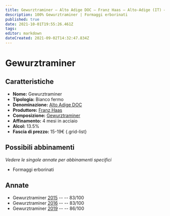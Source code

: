 ```yaml
---
title: Gewurztraminer – Alto Adige DOC – Franz Haas – Alto-Adige (IT) – 15-19€ – 2★-3★
description: 100% Gewurztraminer | Formaggi erborinati
published: true
date: 2021-10-01T19:55:26.461Z
tags: 
editor: markdown
dateCreated: 2021-09-02T14:32:47.834Z
---
```


# Gewurztraminer

## Caratteristiche
- **Nome:** Gewurztraminer
- **Tipologia:** Bianco fermo
- **Denominazione:** [Alto Adige DOC](/denominazioni/Italia/Alto-Adige/DOC/Alto-Adige)
- **Produttore:** [Franz Haas](/produttori/Italia/Alto-Adige/Franz-Haas) 
- **Composizione:** [Gewurztraminer](/vitigni/Germania/gewurztraminer)
- **Affinamento:** 4 mesi in acciaio
- **Alcol:** 13.5%
- **Fascia di prezzo:** 15-19€
{.grid-list}

## Possibili abbinamenti
*Vedere le singole annate per abbinamenti specifici*

- Formaggi erborinati


## Annate
- Gewurztraminer [2015](/vini/Italia/Alto-Adige/Franz-Haas/Gewurztraminer/2015) -- <span class="star-2"></span> -- 83/100 
- Gewurztraminer [2016](/vini/Italia/Alto-Adige/Franz-Haas/Gewurztraminer/2016) -- <span class="star-2"></span> -- 83/100  
- Gewurztraminer [2019](/vini/Italia/Alto-Adige/Franz-Haas/Gewurztraminer/2019) -- <span class="star-3"></span> -- 86/100  